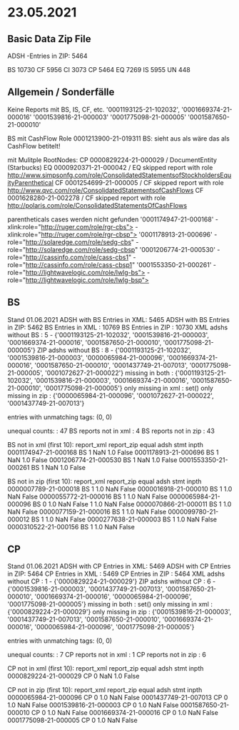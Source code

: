 # 23.05.2021
## Basic Data Zip File
ADSH -Entries in ZIP:  5464

BS	10730
CF	5956
CI	3073
CP	5464
EQ	7269
IS	5955
UN	448

## Allgemein / Sonderfälle
Keine Reports mit BS, IS, CF, etc.
    '0001193125-21-102032', '0001669374-21-000016' '0001539816-21-000003' '0001775098-21-000005' '0001587650-21-000010'

BS mit CashFlow Role
    0001213900-21-019311 BS: sieht aus als wäre das als CashFlow betitelt!

mit Mulitple RootNodes: 
   CP 0000829224-21-000029 / DocumentEntity (Starbucks)
   EQ 0000920371-21-000042 / EQ skipped report with role http://www.simpsonfg.com/role/ConsolidatedStatementsofStockholdersEquityParenthetical 
   CF 0001254699-21-000005 / CF skipped report with role http://www.qvc.com/role/ConsolidatedStatementsofCashFlows 
   CF 0001628280-21-002278 / CF skipped report with role http://polaris.com/role/ConsolidatedStatementsOfCashFlows     

parentheticals cases werden nicht gefunden
    '0001174947-21-000168'  - xlink:role="http://ruger.com/role/rgr-cbs">
                            - xlink:role="http://ruger.com/role/rgr-cbsp">
    '0001178913-21-000696'  - role="http://solaredge.com/role/sedg-cbs"
                            - role="http://solaredge.com/role/sedg-cbsp"
    '0001206774-21-000530'  - role="http://cassinfo.com/role/cass-cbs1"
                             - role="http://cassinfo.com/role/cass-cbsp1"
    '0001553350-21-000261'   - role="http://lightwavelogic.com/role/lwlg-bs">
                             - role="http://lightwavelogic.com/role/lwlg-bsp">


## BS
Stand 01.06.2021
  ADSH with BS Entries in XML:  5465
  ADSH with BS Entries in ZIP:  5462
  BS Entries in XML       :  10769
  BS Entries in ZIP       :  10730
  XML adshs without BS    :  5  -  {'0001193125-21-102032', '0001539816-21-000003', '0001669374-21-000016', '0001587650-21-000010', '0001775098-21-000005'}
  ZIP adshs without BS    :  8  -  {'0001193125-21-102032', '0001539816-21-000003', '0000065984-21-000096', '0001669374-21-000016', '0001587650-21-000010', '0001437749-21-007013', '0001775098-21-000005', '0001072627-21-000022'}
  missing in both         :  {'0001193125-21-102032', '0001539816-21-000003', '0001669374-21-000016', '0001587650-21-000010', '0001775098-21-000005'}
  only missing in xml     :  set()
  only missing in zip     :  {'0000065984-21-000096', '0001072627-21-000022', '0001437749-21-007013'}
  
  entries with unmatching tags:  (0, 0)
  
  unequal counts:         :  47
  BS reports not in xml   :  4
  BS reports not in zip   :  43
  
  BS not in xml (first 10):                                   report_xml  report_zip  equal
  adsh                 stmt inpth                               
  0001174947-21-000168 BS   1             NaN         1.0  False
  0001178913-21-000696 BS   1             NaN         1.0  False
  0001206774-21-000530 BS   1             NaN         1.0  False
  0001553350-21-000261 BS   1             NaN         1.0  False
  
  BS not in zip (first 10):                                   report_xml  report_zip  equal
  adsh                 stmt inpth                               
  0000007789-21-000018 BS   1             1.0         NaN  False
  0000016918-21-000010 BS   1             1.0         NaN  False
  0000055772-21-000016 BS   1             1.0         NaN  False
  0000065984-21-000096 BS   0             1.0         NaN  False
                            1             1.0         NaN  False
  0000070866-21-000011 BS   1             1.0         NaN  False
  0000077159-21-000016 BS   1             1.0         NaN  False
  0000099780-21-000012 BS   1             1.0         NaN  False
  0000277638-21-000003 BS   1             1.0         NaN  False
  0000310522-21-000156 BS   1             1.0         NaN  False

## CP
Stand 01.06.2021
  ADSH with CP Entries in XML:  5469
  ADSH with CP Entries in ZIP:  5464
  CP Entries in XML       :  5469
  CP Entries in ZIP       :  5464
  XML adshs without CP    :  1  -  {'0000829224-21-000029'}
  ZIP adshs without CP    :  6  -  {'0001539816-21-000003', '0001437749-21-007013', '0001587650-21-000010', '0001669374-21-000016', '0000065984-21-000096', '0001775098-21-000005'}
  missing in both         :  set()
  only missing in xml     :  {'0000829224-21-000029'}
  only missing in zip     :  {'0001539816-21-000003', '0001437749-21-007013', '0001587650-21-000010', '0001669374-21-000016', '0000065984-21-000096', '0001775098-21-000005'}
  
  entries with unmatching tags:  (0, 0)
  
  unequal counts:         :  7
  CP reports not in xml   :  1
  CP reports not in zip   :  6
  
  CP not in xml (first 10):                                   report_xml  report_zip  equal
  adsh                 stmt inpth                               
  0000829224-21-000029 CP   0             NaN         1.0  False
  
  CP not in zip (first 10):                                   report_xml  report_zip  equal
  adsh                 stmt inpth                               
  0000065984-21-000096 CP   0             1.0         NaN  False
  0001437749-21-007013 CP   0             1.0         NaN  False
  0001539816-21-000003 CP   0             1.0         NaN  False
  0001587650-21-000010 CP   0             1.0         NaN  False
  0001669374-21-000016 CP   0             1.0         NaN  False
  0001775098-21-000005 CP   0             1.0         NaN  False
    

